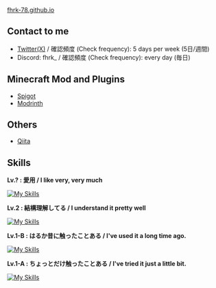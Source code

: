 [fhrk-78.github.io](https://fhrk-78.github.io)

## Contact to me

- [Twitter(X)](https://x.com/fhrk_7)
 / 確認頻度 (Check frequency): 5 days per week (5日/週間)
- Discord: fhrk_
 / 確認頻度 (Check frequency): every day (毎日)

## Minecraft Mod and Plugins

- [Spigot](https://www.spigotmc.org/resources/authors/pizzaharumaki.2000937/)
- [Modrinth](https://modrinth.com/user/fhrk_)

## Others

- [Qiita](https://qiita.com/fhrk_)

## Skills

**Lv.? : 愛用 / I like very, very much**

[![My Skills](https://skillicons.dev/icons?i=pnpm,ts)](https://skillicons.dev)

**Lv.2 : 結構理解してる / I understand it pretty well**

[![My Skills](https://skillicons.dev/icons?i=css,express,git,go,gradle,html,java,js,kotlin,nodejs,npm,pinia,py,sqlite,vue,webpack)](https://skillicons.dev)

**Lv.1-B : はるか昔に触ったことある / I've used it a long time ago.**

[![My Skills](https://skillicons.dev/icons?i=c,cs,cpp,cmake,docker,dotnet,electron,fastapi,haxe,mysql,php,postgres,rails,react,remix,sass,unity)](https://skillicons.dev)

**Lv.1-A : ちょっとだけ触ったことある / I've tried it just a little bit.**

[![My Skills](https://skillicons.dev/icons?i=arduino,discordjs,django,flask,flutter,godot,nextjs,nginx,nuxtjs,powershell,prisma,raspberrypi,rust,yarn)](https://skillicons.dev)
